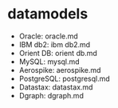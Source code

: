 # datamodels

* Oracle: oracle.md
* IBM db2: ibm db2.md
* Orient DB: orient db.md
* MySQL: mysql.md
* Aerospike: aerospike.md
* PostgreSQL: postgresql.md
* Datastax: datastax.md
* Dgraph: dgraph.md

